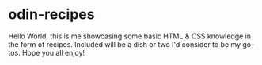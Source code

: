 # odin-recipes

Hello World, this is me showcasing some basic HTML & CSS knowledge in the form of recipes. Included will be a dish or two I'd consider to be my go-tos. Hope you all enjoy! 